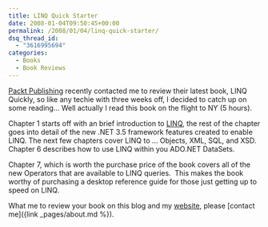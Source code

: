 ```yaml
---
title: LINQ Quick Starter
date: 2008-01-04T09:50:45+00:00
permalink: /2008/01/04/linq-quick-starter/
dsq_thread_id:
  - "3616995694"
categories:
  - Books
  - Book Reviews
---
```

[Packt Publishing](http://www.packtpub.com/) recently contacted me to review their latest book, LINQ Quickly, so like any techie with three weeks off, I decided to catch up on some reading... Well actually I read this book on the flight to NY (5 hours).

Chapter 1 starts off with an brief introduction to [LINQ](http://msdn2.microsoft.com/en-us/netframework/aa904594.aspx), the rest of the chapter goes into detail of the new .NET 3.5 framework features created to enable LINQ. The next few chapters cover LINQ to ... Objects, XML, SQL, and XSD. Chapter 6 describes how to use LINQ within you ADO.NET DataSets. 

Chapter 7, which is worth the purchase price of the book covers all of the new Operators that are available to LINQ queries.  This makes the book worthy of purchasing a desktop reference guide for those just getting up to speed on LINQ.

What me to review your book on this blog and my [website](http://www.josephguadagno.net), please [contact me]({link _pages/about.md %}).